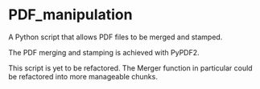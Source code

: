 # PDF_manipulation
A Python script that allows PDF files to be merged and stamped.

The PDF merging and stamping is achieved with PyPDF2.

This script is yet to be refactored. The Merger function in particular could be refactored into more manageable chunks. 
